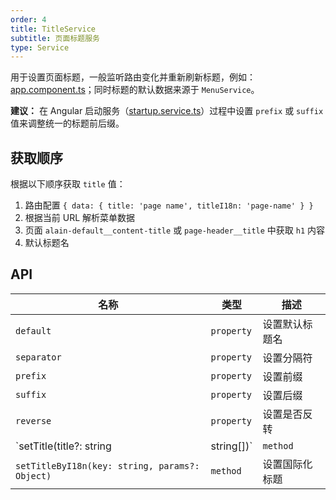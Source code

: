 ```yaml
---
order: 4
title: TitleService
subtitle: 页面标题服务
type: Service
---
```


用于设置页面标题，一般监听路由变化并重新刷新标题，例如：[app.component.ts](https://github.com/ng-alain/ng-alain/blob/master/src/app/app.component.ts#L54)；同时标题的默认数据来源于 `MenuService`。

**建议：** 在 Angular 启动服务（[startup.service.ts](https://github.com/ng-alain/ng-alain/blob/master/src/app/core/startup/startup.service.ts)）过程中设置 `prefix` 或 `suffix` 值来调整统一的标题前后缀。

## 获取顺序

根据以下顺序获取 `title` 值：

1. 路由配置 `{ data: { title: 'page name', titleI18n: 'page-name' } }`
2. 根据当前 URL 解析菜单数据
3. 页面 `alain-default__content-title` 或 `page-header__title` 中获取 `h1` 内容
4. 默认标题名

## API

| 名称                                           | 类型       | 描述           |
| ---------------------------------------------- | ---------- | -------------- |
| `default`                                      | `property` | 设置默认标题名 |
| `separator`                                    | `property` | 设置分隔符     |
| `prefix`                                       | `property` | 设置前缀       |
| `suffix`                                       | `property` | 设置后缀       |
| `reverse`                                      | `property` | 设置是否反转   |
| `setTitle(title?: string | string[])`          | `method`   | 设置标题       |
| `setTitleByI18n(key: string, params?: Object)` | `method`   | 设置国际化标题 |
